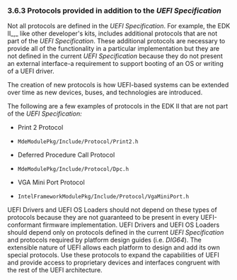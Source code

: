 <!--- @file
  3.6.3 Protocols provided in addition to the _UEFI Specification_

  Copyright (c) 2012-2018, Intel Corporation. All rights reserved.<BR>

  Redistribution and use in source (original document form) and 'compiled'
  forms (converted to PDF, epub, HTML and other formats) with or without
  modification, are permitted provided that the following conditions are met:

  1) Redistributions of source code (original document form) must retain the
     above copyright notice, this list of conditions and the following
     disclaimer as the first lines of this file unmodified.

  2) Redistributions in compiled form (transformed to other DTDs, converted to
     PDF, epub, HTML and other formats) must reproduce the above copyright
     notice, this list of conditions and the following disclaimer in the
     documentation and/or other materials provided with the distribution.

  THIS DOCUMENTATION IS PROVIDED BY TIANOCORE PROJECT "AS IS" AND ANY EXPRESS OR
  IMPLIED WARRANTIES, INCLUDING, BUT NOT LIMITED TO, THE IMPLIED WARRANTIES OF
  MERCHANTABILITY AND FITNESS FOR A PARTICULAR PURPOSE ARE DISCLAIMED. IN NO
  EVENT SHALL TIANOCORE PROJECT  BE LIABLE FOR ANY DIRECT, INDIRECT, INCIDENTAL,
  SPECIAL, EXEMPLARY, OR CONSEQUENTIAL DAMAGES (INCLUDING, BUT NOT LIMITED TO,
  PROCUREMENT OF SUBSTITUTE GOODS OR SERVICES; LOSS OF USE, DATA, OR PROFITS;
  OR BUSINESS INTERRUPTION) HOWEVER CAUSED AND ON ANY THEORY OF LIABILITY,
  WHETHER IN CONTRACT, STRICT LIABILITY, OR TORT (INCLUDING NEGLIGENCE OR
  OTHERWISE) ARISING IN ANY WAY OUT OF THE USE OF THIS DOCUMENTATION, EVEN IF
  ADVISED OF THE POSSIBILITY OF SUCH DAMAGE.

-->

### 3.6.3 Protocols provided in addition to the _UEFI Specification_

Not all protocols are defined in the _UEFI Specification_. For example, the EDK
II_,_ like other developer's kits, includes additional protocols that are not
part of the _UEFI Specification_. These additional protocols are necessary to
provide all of the functionality in a particular implementation but they are
not defined in the current _UEFI Specification_ because they do not present an
external interface-a requirement to support booting of an OS or writing of a
UEFI driver.

The creation of new protocols is how UEFI-based systems can be extended over
time as new devices, buses, and technologies are introduced.

The following are a few examples of protocols in the EDK II that are not part
of the _UEFI Specification:_

* Print 2 Protocol

* `MdeModulePkg/Include/Protocol/Print2.h`

* Deferred Procedure Call Protocol

* `MdeModulePkg/Include/Protocol/Dpc.h`

* VGA Mini Port Protocol

* `IntelFrameworkModulePkg/Include/Protocol/VgaMiniPort.h`

UEFI Drivers and UEFI OS Loaders should not depend on these types of protocols
because they are not guaranteed to be present in every UEFI-conformant firmware
implementation. UEFI Drivers and UEFI OS Loaders should depend only on
protocols defined in the current _UEFI Specification_ and protocols required by
platform design guides (i.e. _DIG64_). The extensible nature of UEFI allows
each platform to design and add its own special protocols. Use these protocols
to expand the capabilities of UEFI and provide access to proprietary devices
and interfaces congruent with the rest of the UEFI architecture.
